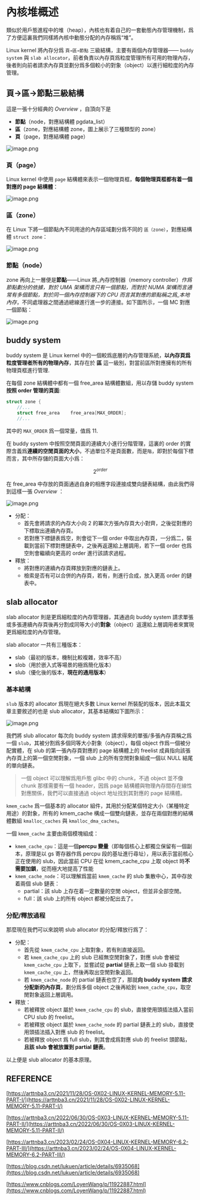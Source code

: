 # 內核堆概述

類似於用戶態進程中的堆（heap），內核也有着自己的一套動態內存管理機制，爲了方便這裏我們同樣將內核中動態分配的內存稱爲“堆”。

Linux kernel 將內存分爲 `頁→區→節點` 三級結構，主要有兩個內存管理器—— `buddy system` 與 `slab allocator`，前者負責以內存頁爲粒度管理所有可用的物理內存，後者則向前者請求內存頁並劃分爲多個較小的對象（object）以進行細粒度的內存管理。

## 頁→區→節點三級結構

這是一張十分經典的  _Overview_ ，自頂向下是

- **節點**（node，對應結構體 pgdata\_list）
- **區**（zone，對應結構體 zone，圖上展示了三種類型的 zone）
- **頁**（page，對應結構體 page）

![image.png](figure/page-zone-node.png)

### 頁（page）

Linux kernel 中使用 `page` 結構體來表示一個物理頁框，**每個物理頁框都有着一個對應的 page 結構體**：

![image.png](figure/page_struct.png)

### 區（zone）

在 Linux 下將一個節點內不同用途的內存區域劃分爲不同的 `區（zone）`，對應結構體 `struct zone`：

![image.png](figure/zone_struct.png)

### 節點（node）

zone 再向上一層便是**節點**——Linux 將_內存控制器（memory controller）_作爲節點劃分的依據，對於 UMA 架構而言只有一個節點，而對於 NUMA 架構而言通常有多個節點，對於同一個內存控制器下的 CPU 而言其對應的節點稱之爲_本地內存_，不同處理器之間通過總線進行進一步的連接。如下圖所示，一個 MC 對應一個節點：

![image.png](figure/node_numa.png)

## buddy system

buddy system 是 Linux kernel 中的一個較爲底層的內存管理系統，**以內存頁爲粒度管理者所有的物理內存**，其存在於 **區** 這一級別，對當前區所對應擁有的所有物理頁框進行管理.

在每個 zone 結構體中都有一個 free\_area 結構體數組，用以存儲 buddy system **按照 order 管理的頁面**:

```c
struct zone {
    //...
    struct free_area	free_area[MAX_ORDER];
    //...
```

其中的 `MAX_ORDER` 爲一個常量，值爲 11.

在 buddy system 中按照空閒頁面的連續大小進行分階管理，這裏的 order 的實際含義爲**連續的空閒頁面的大小**，不過單位不是頁面數，而是`階`，即對於每個下標而言，其中所存儲的頁面大小爲：

$$
2^{order}
$$

在 free\_area 中存放的頁面通過自身的相應字段連接成雙向鏈表結構，由此我們得到這樣一張 _Overview_ ：

![image.png](figure/zone_struct.png)

  - 分配：
    - 首先會將請求的內存大小向 2 的冪次方張內存頁大小對齊，之後從對應的下標取出連續內存頁。
    - 若對應下標鏈表爲空，則會從下一個 order 中取出內存頁，一分爲二，裝載到當前下標對應鏈表中，之後再返還給上層調用，若下一個 order 也爲空則會繼續向更高的 order 進行該請求過程。
  - 釋放：
    - 將對應的連續內存頁釋放到對應的鏈表上。
    - 檢索是否有可以合併的內存頁，若有，則進行合成，放入更高 order 的鏈表中。

## slab allocator

slab allocator 則是更爲細粒度的內存管理器，其通過向 buddy system 請求單張或多張連續內存頁後再分割成同等大小的**對象**（object）返還給上層調用者來實現更爲細粒度的內存管理。

slab allocator 一共有三種版本：

- slab（最初的版本，機制比較複雜，效率不高）
- slob（用於嵌入式等場景的極爲簡化版本）
- slub（優化後的版本，**現在的通用版本**）

### 基本結構

 `slub` 版本的 allocator 爲現在絕大多數 Linux kernel 所裝配的版本，因此本篇文章主要敘述的也是 slub allocator，其基本結構如下圖所示：

![image.png](figure/slub_allocator.png)

我們將 slub allocator 每次向 buddy system 請求得來的單張/多張內存頁稱之爲一個 `slub`，其被分割爲多個同等大小對象（object），每個 object 作爲一個被分配實體，在 slub 的第一張內存頁對應的 page 結構體上的 freelist 成員指向該張內存頁上的第一個空閒對象，一個 slub 上的所有空閒對象組成一個以 NULL 結尾的單向鏈表。

  > 一個 object 可以理解爲用戶態 glibc 中的 chunk，不過 object 並不像 chunk 那樣需要有一個 header，因爲 page 結構體與物理內存間存在線性對應關係，我們可以直接通過 object 地址找到其對應的 page 結構體。

`kmem_cache` 爲一個基本的 allocator 組件，其用於分配某個特定大小（某種特定用途）的對象，所有的 kmem\_cache 構成一個雙向鏈表，並存在兩個對應的結構體數組 `kmalloc_caches` 與 `kmalloc_dma_caches`。

一個 `kmem_cache` 主要由兩個模塊組成：

  - `kmem_cache_cpu`：這是一個**percpu 變量**（即每個核心上都獨立保留有一個副本，原理是以 gs 寄存器作爲 percpu 段的基址進行尋址），用以表示當前核心正在使用的 slub，因此當前 CPU 在從 kmem\_cache\_cpu 上取 object 時**不需要加鎖**，從而極大地提高了性能
  - `kmem_cache_node`：可以理解爲當前 `kmem_cache` 的 slub 集散中心，其中存放着兩個 slub 鏈表：
    - partial：該 slub 上存在着一定數量的空閒 object，但並非全部空閒。
    - full：該 slub 上的所有 object 都被分配出去了。

### 分配/釋放過程

那麼現在我們可以來說明 slub allocator 的分配/釋放行爲了：

  - 分配：
    - 首先從 `kmem_cache_cpu` 上取對象，若有則直接返回。
    - 若 `kmem_cache_cpu` 上的 slub 已經無空閒對象了，對應 slub 會被從 `kmem_cache_cpu` 上取下，並嘗試從 **partial** 鏈表上取一個 slub 掛載到 `kmem_cache_cpu` 上，然後再取出空閒對象返回。
    - 若 `kmem_cache_node` 的 partial 鏈表也空了，那就**向 buddy system 請求分配新的內存頁**，劃分爲多個 object 之後再給到 `kmem_cache_cpu`，取空閒對象返回上層調用。
  - 釋放：
    - 若被釋放 object 屬於  `kmem_cache_cpu` 的 slub，直接使用頭插法插入當前 CPU slub 的 freelist。
    - 若被釋放 object 屬於 `kmem_cache_node` 的 partial 鏈表上的 slub，直接使用頭插法插入對應 slub 的 freelist。
    - 若被釋放 object 爲 full slub，則其會成爲對應 slub 的 freelist 頭節點，**且該 slub 會被放置到 partial 鏈表**。

以上便是 slub allocator 的基本原理。

## REFERENCE

[https://arttnba3.cn/2021/11/28/OS-0X02-LINUX-KERNEL-MEMORY-5.11-PART-I/](https://arttnba3.cn/2021/11/28/OS-0X02-LINUX-KERNEL-MEMORY-5.11-PART-I/)

[https://arttnba3.cn/2022/06/30/OS-0X03-LINUX-KERNEL-MEMORY-5.11-PART-II/](https://arttnba3.cn/2022/06/30/OS-0X03-LINUX-KERNEL-MEMORY-5.11-PART-II/)

[https://arttnba3.cn/2023/02/24/OS-0X04-LINUX-KERNEL-MEMORY-6.2-PART-III/](https://arttnba3.cn/2023/02/24/OS-0X04-LINUX-KERNEL-MEMORY-6.2-PART-III/)

[https://blog.csdn.net/lukuen/article/details/6935068](https://blog.csdn.net/lukuen/article/details/6935068)

[https://www.cnblogs.com/LoyenWang/p/11922887.html](https://www.cnblogs.com/LoyenWang/p/11922887.html)